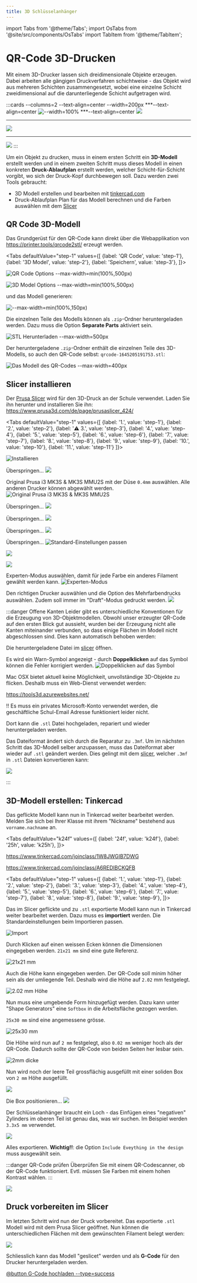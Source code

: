 ```yaml
---
title: 3D Schlüsselanhänger
---
```


import Tabs from '@theme/Tabs';
import OsTabs from '@site/src/components/OsTabs'
import TabItem from '@theme/TabItem';

# QR-Code 3D-Drucken

Mit einem 3D-Drucker lassen sich dreidimensionale Objekte erzeugen. Dabei arbeiten alle gängigen Druckverfahren schichtweise - das Objekt wird aus mehreren Schichten zusammengesetzt, wobei eine einzelne Schicht zweidimensional auf die darunterliegende Schicht aufgetragen wird.

:::cards --columns=2 --text-align=center --width=200px
***--text-align=center
![--width=100%](images/prusa-timelapse-01.gif)
***--text-align=center
![](images/prusa-timelapse-02.gif)
***
![](images/prusa-timelapse-03.gif)
***
![](images/prusa-timelapse-04.gif)
:::

Um ein Objekt zu drucken, muss in einem ersten Schritt ein **3D-Modell** erstellt werden und in einem zweiten Schritt muss dieses Modell in einen konkreten **Druck-Ablaufplan** erstellt werden, welcher Schicht-für-Schicht vorgibt, wo sich der Druck-Kopf durchbewegen soll. Dazu werden zwei Tools gebraucht:

- 3D Modell erstellen und bearbeiten mit [tinkercad.com](https://www.tinkercad.com/)
- Druck-Ablaufplan Plan für das Modell berechnen und die Farben auswählen mit dem [Slicer](https://www.prusa3d.com/de/page/prusaslicer_424/)

## QR Code 3D-Modell

Das Grundgerüst für den QR-Code kann direkt über die Webapplikation von https://printer.tools/qrcode2stl/ erzeugt werden.


<Tabs
  defaultValue="step-1"
  values={[
    {label: 'QR Code', value: 'step-1'},
    {label: '3D Model', value: 'step-2'},
    {label: 'Speichern', value: 'step-3'},
  ]}>
  <TabItem value="step-1">

![QR Code Options --max-width=min(100%,500px)](images/qr01.png)

</TabItem>
<TabItem value="step-2">

![3D Model Options --max-width=min(100%,500px)](images/qr02.png)

und das Modell generieren:

![--max-width=min(100%,150px)](images/qr03.png)

</TabItem>
<TabItem value="step-3">

Die einzelnen Teile des Modells können als `.zip`-Ordner heruntergeladen werden. Dazu muss die Option **Separate Parts** aktiviert sein.

![STL Herunterladen --max-width=500px](images/qr04.png)

</TabItem>
</Tabs>

Der heruntergeladene `.zip`-Ordner enthält die einzelnen Teile des 3D-Modells, so auch den QR-Code selbst: `qrcode-1645205191753.stl`:

![Das Modell des QR-Codes --max-width=400px](images/qr05.png)


## Slicer installieren

Der [Prusa Slicer](https://www.prusa3d.com/de/page/prusaslicer_424/) wird für den 3D-Druck an der Schule verwendet. Laden Sie ihn herunter und installieren Sie ihn: https://www.prusa3d.com/de/page/prusaslicer_424/


<Tabs
  defaultValue="step-1"
  values={[
    {label: '1.', value: 'step-1'},
    {label: '2.', value: 'step-2'},
    {label: '⚠️ 3.', value: 'step-3'},
    {label: '4.', value: 'step-4'},
    {label: '5.', value: 'step-5'},
    {label: '6.', value: 'step-6'},
    {label: '7.', value: 'step-7'},
    {label: '8.', value: 'step-8'},
    {label: '9.', value: 'step-9'},
    {label: '10.', value: 'step-10'},
    {label: '11.', value: 'step-11'}
  ]}>
  <TabItem value="step-1">

![Installieren](images/slicer-install-01.png)

</TabItem>
<TabItem value="step-2">

Überspringen...
![](images/slicer-install-03.png)
</TabItem>
<TabItem value="step-3">

Original Prusa i3 MK3S & MK3S MMU2S mit der Düse `0.4mm` auswählen. Alle anderen Drucker können abgewählt werden.
![Original Prusa i3 MK3S & MK3S MMU2S](images/slicer-install-04.png)
</TabItem>
<TabItem value="step-4">

Überspringen...
![](images/slicer-install-05.png)
</TabItem>
<TabItem value="step-5">

Überspringen...
![](images/slicer-install-06.png)
</TabItem>
<TabItem value="step-6">

Überspringen...
![](images/slicer-install-07.png)
</TabItem>
<TabItem value="step-7">

Überspringen...
![Standard-Einstellungen passen](images/slicer-install-08.png)
</TabItem>
<TabItem value="step-8">

![](images/slicer-install-09.png)
</TabItem>
<TabItem value="step-9">

![](images/slicer-install-10.png)
</TabItem>
<TabItem value="step-10">

Experten-Modus auswählen, damit für jede Farbe ein anderes Filament gewählt werden kann. 
![Experten-Modus](images/slicer-install-11.png)
</TabItem>
<TabItem value="step-11">

Den richtigen Drucker auswählen und die Option des Mehrfarbendrucks auswählen. Zudem soll immer im "Draft"-Modus gedruckt werden.
![](images/slicer-install-12.png)
</TabItem>
</Tabs>



:::danger Offene Kanten
Leider gibt es unterschiedliche Konventionen für die Erzeugung von 3D-Objektmodellen. Obwohl unser erzeugter QR-Code auf den ersten Blick gut aussieht, wurden bei der Erzeugung nicht alle Kanten miteinander verbunden, so dass einige Flächen im Modell nicht abgeschlossen sind. Dies kann automatisch behoben werden:


<OsTabs>
<TabItem value="win">

Die heruntergeladene Datei im [slicer](https://www.prusa3d.com/de/page/prusaslicer_424/) öffnen.

Es wird ein Warn-Symbol angezeigt - durch **Doppelklicken** auf das Symbol können die Fehler korrigiert werden. 
![Doppelklicken auf das Symbol](images/qr-fix-win.png)

</TabItem>
<TabItem value="mac">

Mac OSX bietet aktuell keine Möglichkeit, unvollständige 3D-Objekte zu flicken. Deshalb muss ein Web-Dienst verwendet werden:

https://tools3d.azurewebsites.net/

!! Es muss ein privates Microsoft-Konto verwendet werden, die geschäftliche Schul-Email Adresse funktioniert leider nicht.

Dort kann die `.stl` Datei hochgeladen, repariert und wieder heruntergeladen werden.

</TabItem>
</OsTabs>

Das Dateiformat ändert sich durch die Reparatur zu `.3mf`. Um im nächsten Schritt das 3D-Modell selber anzupassen, muss das Dateiformat aber wieder auf `.stl` geändert werden. Dies gelingt mit dem [slicer](https://www.prusa3d.com/de/page/prusaslicer_424/), welcher  `.3mf` in `.stl` Dateien konvertieren kann:

![](images/3mf-to-stl.png)

:::

## 3D-Modell erstellen: Tinkercad

Das geflickte Modell kann nun in Tinkercad weiter bearbeitet werden. Melden Sie sich bei Ihrer Klasse mit ihrem "Nickname" bestehend aus `vorname.nachname` an.

<Tabs
  defaultValue="k24f"
  values={[
    {label: '24f', value: 'k24f'},
    {label: '25h', value: 'k25h'},
  ]}>
<TabItem value="k24f">

https://www.tinkercad.com/joinclass/1W8JWGIB7DWG
</TabItem>
<TabItem value="k25h">

https://www.tinkercad.com/joinclass/A6REDIBCKQFB
</TabItem>
</Tabs>



<Tabs
  defaultValue="step-1"
  values={[
    {label: '1.', value: 'step-1'},
    {label: '2.', value: 'step-2'},
    {label: '3.', value: 'step-3'},
    {label: '4.', value: 'step-4'},
    {label: '5.', value: 'step-5'},
    {label: '6.', value: 'step-6'},
    {label: '7.', value: 'step-7'},
    {label: '8.', value: 'step-8'},
    {label: '9.', value: 'step-9'},
  ]}>
  <TabItem value="step-1">

Das im Slicer geflickte und zu `.stl` exportierte Modell kann nun in Tinkercad weiter bearbeitet werden. Dazu muss es **importiert** werden. Die Standardeinstellungen beim Importieren passen.

![Import](images/tinker-01.png)
</TabItem>
<TabItem value="step-2">

Durch Klicken auf einen weissen Ecken können die Dimensionen eingegeben werden. `21x21 mm` sind eine gute Referenz.

![21x21 mm](images/tinker-02.png)
</TabItem>
<TabItem value="step-3">

Auch die Höhe kann eingegeben werden. Der QR-Code soll minim höher sein als der umliegende Teil. Deshalb wird die Höhe auf `2.02` mm festgelegt.

![2.02 mm Höhe](images/tinker-02b.png)
</TabItem>
<TabItem value="step-4">

Nun muss eine umgebende Form hinzugefügt werden. Dazu kann unter "Shape Generators" eine `Softbox` in die Arbeitsfläche gezogen werden.

`25x30 mm` sind eine angemessene grösse.

![25x30 mm](images/tinker-03.png)
</TabItem>
<TabItem value="step-5">

Die Höhe wird nun auf `2 mm` festgelegt, also `0.02 mm` weniger hoch als der QR-Code. Dadurch sollte der QR-Code von beiden Seiten her lesbar sein.

![2mm dicke](images/tinker-03b.png)
</TabItem>
<TabItem value="step-6">

Nun wird noch der leere Teil grossflächig ausgefüllt mit einer soliden Box von `2 mm` Höhe ausgefüllt.

![](images/tinker-04.png)
</TabItem>
<TabItem value="step-7">

Die Box positionieren...
![](images/tinker-04b.png)
</TabItem>
<TabItem value="step-8">

Der Schlüsselanhänger braucht ein Loch - das Einfügen eines "negativen" Zylinders im oberen Teil ist genau das, was wir suchen. Im Beispiel werden `3.3x5 mm` verwendet.

![](images/tinker-05.png)
</TabItem>
<TabItem value="step-9">

Alles exportieren. **Wichtig!!**: die Option `Include Eveything in the design` muss ausgewählt sein.

:::danger QR-Code prüfen
Überprüfen Sie mit einem QR-Codescanner, ob der QR-Code funktioniert. Evtl. müssen Sie Farben mit einem hohen Kontrast wählen.
:::

![](images/tinker-06-export.png)
</TabItem>
</Tabs>

## Druck vorbereiten im Slicer

Im letzten Schritt wird nun der Druck vorbereitet. Das exportierte `.stl` Modell wird mit dem Prusa Slicer geöffnet. Nun können die unterschiedlichen Flächen mit dem gewünschten Filament belegt werden:

![](images/slicer-01.png)

Schliesslich kann das Modell "geslicet" werden und als **G-Code** für den Drucker heruntergeladen werden.

[@button G-Code hochladen --type=success](https://erzbe-my.sharepoint.com/:f:/g/personal/balthasar_hofer_gbsl_ch/El4N9CTUXFBEhkP_Zau_1n8BuzP1AbyqC_PRQ3Qc_WhLXg)
